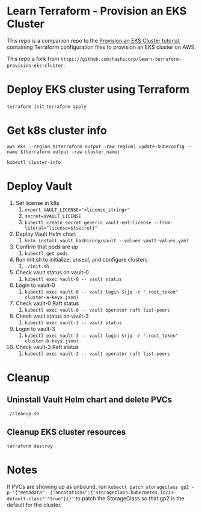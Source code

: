 # Learn Terraform - Provision an EKS Cluster

This repo is a companion repo to the [Provision an EKS Cluster tutorial](https://developer.hashicorp.com/terraform/tutorials/kubernetes/eks), containing
Terraform configuration files to provision an EKS cluster on AWS.

This repo a fork from `https://github.com/hashicorp/learn-terraform-provision-eks-cluster`.

# Deploy EKS cluster using Terraform

`terraform init`
`terraform apply`

# Get k8s cluster info

`aws eks --region $(terraform output -raw region) update-kubeconfig --name $(terraform output -raw cluster_name)`

`kubectl cluster-info`

# Deploy Vault 

1. Set license in k8s
   1. `export VAULT_LICENSE="<license_string>"`
   2. `secret=$VAULT_LICENSE`
   3. `kubectl create secret generic vault-ent-license --from-literal="license=${secret}"`
2. Deploy Vault Helm chart
   1. `helm install vault hashicorp/vault --values vault-values.yaml`
3. Confirm that pods are up
   1. `kubectl get pods`
4. Run init.sh to initialize, unseal, and configure clusters
   1. `./init.sh`
5. Check vault status on vault-0
   1. `kubectl exec vault-0 -- vault status`
6. Login to vault-0
   1. `kubectl exec vault-0 -- vault login $(jq -r ".root_token" cluster-a-keys.json)`
7. Check vault-0 Raft status
   1. `kubectl exec vault-0 -- vault operator raft list-peers`
8. Check vault status on vault-3
   1. `kubectl exec vault-3 -- vault status`
9. Login to vault-3
   1. `kubectl exec vault-3 -- vault login $(jq -r ".root_token" cluster-b-keys.json)`
10. Check vault-3 Raft status
    1.  `kubectl exec vault-3 -- vault operator raft list-peers`

# Cleanup

## Uninstall Vault Helm chart and delete PVCs
`./cleanup.sh`

## Cleanup EKS cluster resources
`terraform destroy`


# Notes

If PVCs are showing up as unbound, run `kubectl patch storageclass gp2 -p '{"metadata": {"annotations":{"storageclass.kubernetes.io/is-default-class":"true"}}}'` to patch the StorageClass so that gp2 is the default for the cluster.
